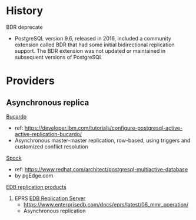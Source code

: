 # History
BDR deprecate
- PostgreSQL version 9.6, released in 2016, included a community extension called BDR that had some initial bidirectional replication support. The BDR extension was not updated or maintained in subsequent versions of PostgreSQL
# Providers

## Asynchronous replica
[Bucardo](https://wiki.postgresql.org/wiki/Bucardo)
- ref: https://developer.ibm.com/tutorials/configure-postgresql-active-active-replication-bucardo/
- Asynchronous master-master replication, row-based, using triggers and customized conflict resolution

[Spock](https://github.com/pgEdge/spock)
- ref: https://www.redhat.com/architect/postgresql-multiactive-database
- by pgEdge.com


[EDB replication products](https://www.enterprisedb.com/products/replication)
1. EPRS [EDB Replication Server](https://www.enterprisedb.com/docs/eprs/latest/)
    - https://www.enterprisedb.com/docs/eprs/latest/06_mmr_operation/
    - Asynchronous replication
